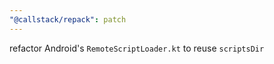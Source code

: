 ```yaml
---
"@callstack/repack": patch
---
```


refactor Android's `RemoteScriptLoader.kt` to reuse `scriptsDir`
